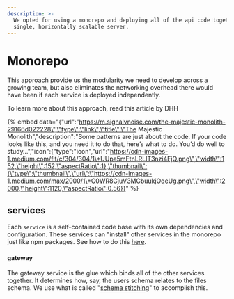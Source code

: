 ```yaml
---
description: >-
  We opted for using a monorepo and deploying all of the api code together in a
  single, horizontally scalable server.
---
```


# Monorepo

This approach provide us the modularity we need to develop across a growing team, but also eliminates the networking overhead there would have been if each service is deployed independently.

To learn more about this approach, read this article by DHH

{% embed data="{\"url\":\"https://m.signalvnoise.com/the-majestic-monolith-29166d022228\",\"type\":\"link\",\"title\":\"The Majestic Monolith\",\"description\":\"Some patterns are just about the code. If your code looks like this, and you need it to do that, here’s what to do. You’d do well to study…\",\"icon\":{\"type\":\"icon\",\"url\":\"https://cdn-images-1.medium.com/fit/c/304/304/1\*UUpa5mFtnLRLlT3nzi4FjQ.png\",\"width\":152,\"height\":152,\"aspectRatio\":1},\"thumbnail\":{\"type\":\"thumbnail\",\"url\":\"https://cdn-images-1.medium.com/max/2000/1\*C0WR8CjuV3MCbuukjOqeUg.png\",\"width\":2000,\"height\":1120,\"aspectRatio\":0.56}}" %}

## services

Each `service` is a self-contained code base with its own dependencies and configuration. These services can "install" other services in the monorepo just like npm packages. See how to do this [here](https://hyrecar.gitbook.io/graphql/~/edit/drafts/-LJf_GXWrC5Cy7JKhyns/tutorials/installing-other-packages-from-the-monorepo).

#### gateway

The gateway service is the glue which binds all of the other services together. It determines how, say, the users schema relates to the files schema. We use what is called "[schema stitching](https://hyrecar.gitbook.io/graphql/~/edit/drafts/-LJf_GXWrC5Cy7JKhyns/architecture/schema-stitching)" to accomplish this.

